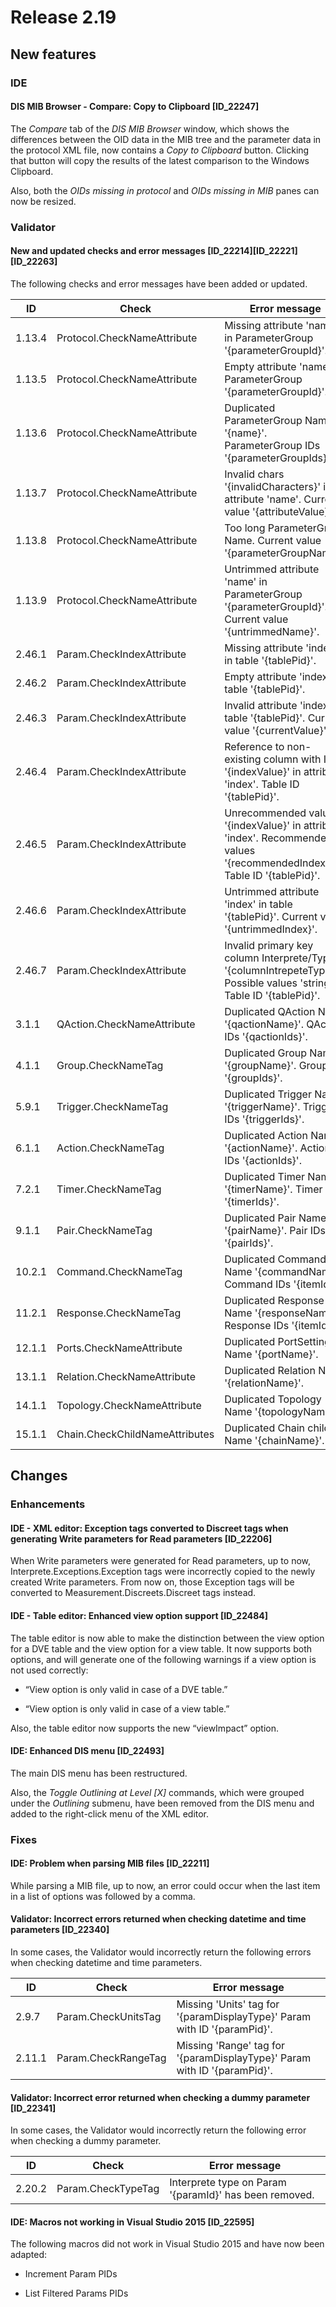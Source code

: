 # Release 2.19

## New features

### IDE

#### DIS MIB Browser - Compare: Copy to Clipboard \[ID_22247\]

The *Compare* tab of the *DIS MIB Browser* window, which shows the differences between the OID data in the MIB tree and the parameter data in the protocol XML file, now contains a *Copy to Clipboard* button. Clicking that button will copy the results of the latest comparison to the Windows Clipboard.

Also, both the *OIDs missing in protocol* and *OIDs missing in MIB* panes can now be resized.

### Validator

#### New and updated checks and error messages \[ID_22214\]\[ID_22221\]\[ID_22263\]

The following checks and error messages have been added or updated.

| ID     | Check                          | Error message                                                                                                            |
|--------|--------------------------------|--------------------------------------------------------------------------------------------------------------------------|
| 1.13.4 | Protocol.CheckNameAttribute    | Missing attribute 'name' in ParameterGroup '{parameterGroupId}'.                                                         |
| 1.13.5 | Protocol.CheckNameAttribute    | Empty attribute 'name' in ParameterGroup '{parameterGroupId}'.                                                           |
| 1.13.6 | Protocol.CheckNameAttribute    | Duplicated ParameterGroup Name '{name}'. ParameterGroup IDs '{parameterGroupIds}'.                                       |
| 1.13.7 | Protocol.CheckNameAttribute    | Invalid chars '{invalidCharacters}' in attribute 'name'. Current value '{attributeValue}'.                               |
| 1.13.8 | Protocol.CheckNameAttribute    | Too long ParameterGroup Name. Current value '{parameterGroupName}'.                                                      |
| 1.13.9 | Protocol.CheckNameAttribute    | Untrimmed attribute 'name' in ParameterGroup '{parameterGroupId}'. Current value '{untrimmedName}'.                      |
| 2.46.1 | Param.CheckIndexAttribute      | Missing attribute 'index' in table '{tablePid}'.                                                                         |
| 2.46.2 | Param.CheckIndexAttribute      | Empty attribute 'index' in table '{tablePid}'.                                                                           |
| 2.46.3 | Param.CheckIndexAttribute      | Invalid attribute 'index' in table '{tablePid}'. Current value '{currentValue}'.                                         |
| 2.46.4 | Param.CheckIndexAttribute      | Reference to non-existing column with IDX '{indexValue}' in attribute 'index'. Table ID '{tablePid}'.                    |
| 2.46.5 | Param.CheckIndexAttribute      | Unrecommended value '{indexValue}' in attribute 'index'. Recommended values '{recommendedIndex}'. Table ID '{tablePid}'. |
| 2.46.6 | Param.CheckIndexAttribute      | Untrimmed attribute 'index' in table '{tablePid}'. Current value '{untrimmedIndex}'.                                     |
| 2.46.7 | Param.CheckIndexAttribute      | Invalid primary key column Interprete/Type '{columnIntrepeteType}'. Possible values 'string'. Table ID '{tablePid}'.     |
| 3.1.1  | QAction.CheckNameAttribute     | Duplicated QAction Name '{qactionName}'. QAction IDs '{qactionIds}'.                                                     |
| 4.1.1  | Group.CheckNameTag             | Duplicated Group Name '{groupName}'. Group IDs '{groupIds}'.                                                             |
| 5.9.1  | Trigger.CheckNameTag           | Duplicated Trigger Name '{triggerName}'. Trigger IDs '{triggerIds}'.                                                     |
| 6.1.1  | Action.CheckNameTag            | Duplicated Action Name '{actionName}'. Action IDs '{actionIds}'.                                                         |
| 7.2.1  | Timer.CheckNameTag             | Duplicated Timer Name '{timerName}'. Timer IDs '{timerIds}'.                                                             |
| 9.1.1  | Pair.CheckNameTag              | Duplicated Pair Name '{pairName}'. Pair IDs '{pairIds}'.                                                                 |
| 10.2.1 | Command.CheckNameTag           | Duplicated Command Name '{commandName}'. Command IDs '{itemIds}'.                                                        |
| 11.2.1 | Response.CheckNameTag          | Duplicated Response Name '{responseName}'. Response IDs '{itemIds}'.                                                     |
| 12.1.1 | Ports.CheckNameAttribute       | Duplicated PortSettings Name '{portName}'.                                                                               |
| 13.1.1 | Relation.CheckNameAttribute    | Duplicated Relation Name '{relationName}'.                                                                               |
| 14.1.1 | Topology.CheckNameAttribute    | Duplicated Topology Name '{topologyName}'.                                                                               |
| 15.1.1 | Chain.CheckChildNameAttributes | Duplicated Chain child Name '{chainName}'.                                                                               |

## Changes

### Enhancements

#### IDE - XML editor: Exception tags converted to Discreet tags when generating Write parameters for Read parameters \[ID_22206\]

When Write parameters were generated for Read parameters, up to now, Interprete.Exceptions.Exception tags were incorrectly copied to the newly created Write parameters. From now on, those Exception tags will be converted to Measurement.Discreets.Discreet tags instead.

#### IDE - Table editor: Enhanced view option support \[ID_22484\]

The table editor is now able to make the distinction between the view option for a DVE table and the view option for a view table. It now supports both options, and will generate one of the following warnings if a view option is not used correctly:

- “View option is only valid in case of a DVE table.”

- “View option is only valid in case of a view table.”

Also, the table editor now supports the new “viewImpact” option.

#### IDE: Enhanced DIS menu \[ID_22493\]

The main DIS menu has been restructured.

Also, the *Toggle Outlining at Level \[X\]* commands, which were grouped under the *Outlining* submenu, have been removed from the DIS menu and added to the right-click menu of the XML editor.

### Fixes

#### IDE: Problem when parsing MIB files \[ID_22211\]

While parsing a MIB file, up to now, an error could occur when the last item in a list of options was followed by a comma.

#### Validator: Incorrect errors returned when checking datetime and time parameters \[ID_22340\]

In some cases, the Validator would incorrectly return the following errors when checking datetime and time parameters.

| ID     | Check               | Error message                                                            |
|--------|---------------------|--------------------------------------------------------------------------|
| 2.9.7  | Param.CheckUnitsTag | Missing 'Units' tag for '{paramDisplayType}' Param with ID '{paramPid}'. |
| 2.11.1 | Param.CheckRangeTag | Missing 'Range' tag for '{paramDisplayType}' Param with ID '{paramPid}'. |

#### Validator: Incorrect error returned when checking a dummy parameter \[ID_22341\]

In some cases, the Validator would incorrectly return the following error when checking a dummy parameter.

| ID     | Check              | Error message                                          |
|--------|--------------------|--------------------------------------------------------|
| 2.20.2 | Param.CheckTypeTag | Interprete type on Param '{paramId}' has been removed. |

#### IDE: Macros not working in Visual Studio 2015 \[ID_22595\]

The following macros did not work in Visual Studio 2015 and have now been adapted:

- Increment Param PIDs

- List Filtered Params PIDs
